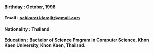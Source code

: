 #### Birthday : October, 1998
#### Email : aekkarat.klomjit@gmail.com
#### Nationality : Thailand 
#### Education : Bachelor of Science Program in Computer Science, Khon Kaen University, Khon Kaen, Thailand.

<!---
aekkaratklomjit0/aekkaratklomjit0 is a ✨ special ✨ repository because its `README.md` (this file) appears on your GitHub profile.
You can click the Preview link to take a look at your changes.
--->
